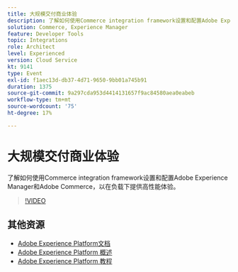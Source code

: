 ```yaml
---
title: 大规模交付商业体验
description: 了解如何使用Commerce integration framework设置和配置Adobe Experience Manager和Adobe Commerce，以在负载下提供高性能体验。
solution: Commerce, Experience Manager
feature: Developer Tools
topic: Integrations
role: Architect
level: Experienced
version: Cloud Service
kt: 9141
type: Event
exl-id: f1aec13d-db37-4d71-9650-9bb01a745b91
duration: 1375
source-git-commit: 9a297cda953d4414131657f9ac84580aea0eabeb
workflow-type: tm+mt
source-wordcount: '75'
ht-degree: 17%

---
```


# 大规模交付商业体验

了解如何使用Commerce integration framework设置和配置Adobe Experience Manager和Adobe Commerce，以在负载下提供高性能体验。

>[!VIDEO](https://video.tv.adobe.com/v/337582/?quality=12&learn=on&hidetitle=true)

## 其他资源

- [Adobe Experience Platform文档](https://experienceleague.adobe.com/docs/experience-platform.html)
- [Adobe Experience Platform 概述](https://experienceleague.adobe.com/docs/experience-platform/landing/home.html?lang=zh-Hans)
- [Adobe Experience Platform 教程](https://experienceleague.adobe.com/docs/platform-learn/tutorials/overview.html?lang=en)
